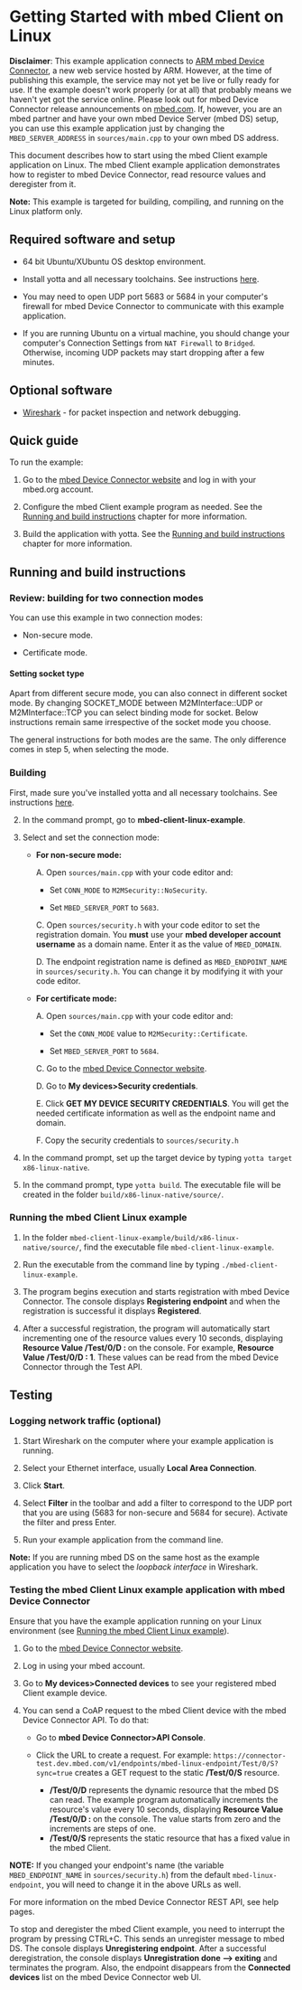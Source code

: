 # Getting Started with mbed Client on Linux

**Disclaimer**: This example application connects to [ARM mbed Device Connector](https://connector.mbed.com), a new web service hosted by ARM. However, at the time of publishing this example, the service may not yet be live or fully ready for use. If the example doesn't work properly (or at all) that probably means we haven't yet got the service online. Please look out for mbed Device Connector release announcements on [mbed.com](https://mbed.com). If, however, you are an mbed partner and have your own mbed Device Server (mbed DS) setup, you can use this example application just by changing the `MBED_SERVER_ADDRESS` in `sources/main.cpp` to your own mbed DS address. 

This document describes how to start using the mbed Client example application on Linux. The mbed Client example application demonstrates how to register to mbed Device Connector, read resource values and deregister from it.

**Note:** This example is targeted for building, compiling, and running on the Linux platform only. 

## Required software and setup

* 64 bit Ubuntu/XUbuntu OS desktop environment.

* Install yotta and all necessary toolchains. See instructions [here](http://yottadocs.mbed.com/#installing).

* You may need to open UDP port 5683 or 5684 in your computer's firewall for mbed Device Connector to communicate with this example application.

* If you are running Ubuntu on a virtual machine, you should change your computer's Connection Settings from `NAT Firewall` to `Bridged`. Otherwise, incoming UDP packets may start dropping after a few minutes. 

## Optional software

* [Wireshark](https://www.wireshark.org/) - for packet inspection and network debugging.

## Quick guide

To run the example: 

1. Go to the [mbed Device Connector website](https://connector-test.dev.mbed.com) and log in with your mbed.org account.

2. Configure the mbed Client example program as needed. See the [Running and build instructions](#running-and-build-instructions) chapter for more information.

4. Build the application with yotta. See the [Running and build instructions](#running-and-build-instructions) chapter for more information.

## Running and build instructions		
### Review: building for two connection modes

You can use this example in two connection modes:

- Non-secure mode.

- Certificate mode.

#### Setting socket type

Apart from different secure mode, you can also connect in different socket mode.
By changing SOCKET_MODE between M2MInterface::UDP or M2MInterface::TCP you can select binding mode for socket. 
Below instructions remain same irrespective of the socket mode you choose.

The general instructions for both modes are the same. The only difference comes in step 5, when selecting the mode.

### Building 

First, made sure you've installed yotta and all necessary toolchains. See instructions [here](http://yottadocs.mbed.com/#installing).

2. In the command prompt, go to **mbed-client-linux-example**.

3. Select and set the connection mode:

	- **For non-secure mode:**

		A. Open `sources/main.cpp` with your code editor and:

		- Set `CONN_MODE` to `M2MSecurity::NoSecurity`.

		- Set `MBED_SERVER_PORT` to `5683`.

		C. Open `sources/security.h` with your code editor to set the registration domain. You **must** use your **mbed developer account username** as a domain name. Enter it as the value of `MBED_DOMAIN`.

		D. The endpoint registration name is defined as `MBED_ENDPOINT_NAME` in `sources/security.h`. You can change it by modifying it with your code editor.

	- **For certificate mode:**

		A. Open `sources/main.cpp` with your code editor and:
	
		- Set the `CONN_MODE` value to `M2MSecurity::Certificate`.

		- Set `MBED_SERVER_PORT` to `5684`.

		C. Go to the [mbed Device Connector website](https://connector-test.dev.mbed.com).

		D. Go to **My devices>Security credentials**.

		E. Click **GET MY DEVICE SECURITY CREDENTIALS**. You will get the needed certificate information as well as the endpoint name and domain.

		F. Copy the security credentials to `sources/security.h`

3. In the command prompt, set up the target device by typing `yotta target x86-linux-native`.

4. In the command prompt, type `yotta build`. The executable file will be created in the folder `build/x86-linux-native/source/`.

### Running the mbed Client Linux example

1. In the folder `mbed-client-linux-example/build/x86-linux-native/source/`, find the executable file `mbed-client-linux-example`.

2. Run the executable from the command line by typing `./mbed-client-linux-example`.

3. The program begins execution and starts registration with mbed Device Connector. The console displays **Registering endpoint** and when the registration is successful it displays **Registered**.

4. After a successful registration, the program will automatically start incrementing one of the resource values every 10 seconds, displaying **Resource Value /Test/0/D : <Value>** on the console. For example, **Resource Value /Test/0/D : 1**. These values can be read from the mbed Device Connector through the Test API.

## Testing

### Logging network traffic (optional)

1. Start Wireshark on the computer where your example application is running.

2. Select your Ethernet interface, usually **Local Area Connection**.

3. Click **Start**.

4. Select **Filter** in the toolbar and add a filter to correspond to the UDP port that you are using (5683 for non-secure and 5684 for secure). Activate the filter and press Enter.

5. Run your example application from the command line.

**Note:** If you are running mbed DS on the same host as the example application you have to select the _loopback interface_ in Wireshark.

### Testing the mbed Client Linux example application with mbed Device Connector

Ensure that you have the example application running on your Linux environment (see [Running the mbed Client Linux example](#running-the-mbed-client-linux-example)).

1. Go to the [mbed Device Connector website](https://connector-test.dev.mbed.com).

2. Log in using your mbed account.

3. Go to **My devices>Connected devices** to see your registered mbed Client example device.

4. You can send a CoAP request to the mbed Client device with the mbed Device Connector API. To do that:

	- Go to **mbed Device Connector>API Console**. 

	- Click the URL to create a request. For example: `https://connector-test.dev.mbed.com/v1/endpoints/mbed-linux-endpoint/Test/0/S?sync=true` creates a GET request to the static **/Test/0/S** resource.
		- **/Test/0/D** represents the dynamic resource that the mbed DS can read. The example program automatically increments the resource's value every 10 seconds, displaying **Resource Value /Test/0/D : <Value>** on the console. The value starts from zero and the increments are steps of one. 
		- **/Test/0/S** represents the static resource that has a fixed value in the mbed Client. 

**NOTE:** If you changed your endpoint's name (the variable `MBED_ENDPOINT_NAME` in `sources/security.h`) from the default `mbed-linux-endpoint`, you will need to change it in the above URLs as well.

For more information on the mbed Device Connector REST API, see help pages.

To stop and deregister the mbed Client example, you need to interrupt the program by pressing CTRL+C. This sends an unregister message to mbed DS. The console displays **Unregistering endpoint**. After a successful deregistration, the console displays **Unregistration done --> exiting** and terminates the program. Also, the endpoint disappears from the **Connected devices** list on the mbed Device Connector web UI.
